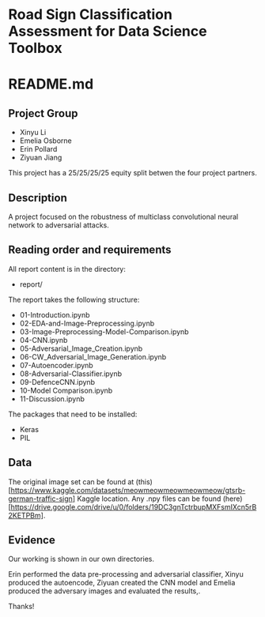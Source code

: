 # Road Sign Classification Assessment for Data Science Toolbox

# README.md

## Project Group

* Xinyu Li
* Emelia Osborne
* Erin Pollard
* Ziyuan Jiang

This project has a 25/25/25/25 equity split betwen the four project partners.

## Description
A project focused on the robustness of multiclass convolutional neural network to adversarial attacks.

## Reading order and requirements

All report content is in the directory:

* report/

The report takes the following structure:

* 01-Introduction.ipynb
* 02-EDA-and-Image-Preprocessing.ipynb
* 03-Image-Preprocessing-Model-Comparison.ipynb
* 04-CNN.ipynb
* 05-Adversarial_Image_Creation.ipynb
* 06-CW_Adversarial_Image_Generation.ipynb
* 07-Autoencoder.ipynb
* 08-Adversarial-Classifier.ipynb
* 09-DefenceCNN.ipynb
* 10-Model Comparison.ipynb
* 11-Discussion.ipynb


The packages that need to be installed:

* Keras
* PIL

## Data
The original image set can be found at (this)[https://www.kaggle.com/datasets/meowmeowmeowmeowmeow/gtsrb-german-traffic-sign] Kaggle location. Any .npy files can be found (here)[https://drive.google.com/drive/u/0/folders/19DC3gnTctrbupMXFsmIXcn5rB2KETPBm].

## Evidence

Our working is shown in our own directories.

Erin performed the data pre-processing and adversarial classifier, Xinyu produced the autoencode, Ziyuan created the CNN model and Emelia produced the adversary images and evaluated the results,.


Thanks!

